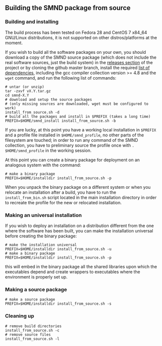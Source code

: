 ## Building the SMND package from source ##

### Building and installing ###

The build process has been tested on Fedora 28 and CentOS 7 x84_64
GNU/Linux distributions, it is not supported on other
distros/platforms at the moment.

If you wish to build all the software packages on your own, you should
download a copy of the SMND source package (which does not include the
real software sources, just the build system) in the [releases
section](https://github.com/dcesari/smnd/releases) of the project or
by cloning the github master branch, install the required [list of
dependencies](ListOfDependencies), including the gcc compiler
collection version >= 4.8 and the `wget` command, and run the
following list of commands:

```
# untar (or unzip)
tar -zxvf vX.Y.tar.gz
cd smnd-X.Y
# download and setup the source packages
# (only missing sources are downloaded, wget must be configured to work)
install_from_source.sh -d
# build all the packages and install in $PREFIX (takes a long time)
PREFIX=$HOME/smnd_install install_from_source.sh -b
```

If you are lucky, at this point you have a working local installation
in `$PREFIX` and a profile file installed in `$HOME/smnd_profile`, no
other parts of the filesystem are touched; in order to run any command
of the SMND collection, you have to preliminary source the profile
once with `. $HOME/smnd_profile` in the working session.

At this point you can create a binary package for deployment on an
analogous system with the command:

```
# make a binary package
PREFIX=$HOME/installdir install_from_source.sh -p
```

When you unpack the binary package on a different system or when you
relocate an installation after a build, you have to run the
`install_from_bin.sh` script located in the main installation
directory in order to recreate the profile for the new or relocated
installation.

### Making an universal installation ###

If you wish to deploy an installation on a distribution different from
the one where the software has been built, you can make the
installation universal before creating the binary package:

```
# make the installation universal
PREFIX=$HOME/installdir install_from_source.sh -u
# make a binary package
PREFIX=$HOME/installdir install_from_source.sh -p
```

this will embed in the binary package all the shared libraries upon
which the executables depend and create wrappers to executables where
the environment is properly set up.

### Making a source package ###

```
# make a source package
PREFIX=$HOME/installdir install_from_source.sh -s
```

### Cleaning up ###

```
# remove build directories
install_from_source.sh -c
# remove source files
install_from_source.sh -l
```


